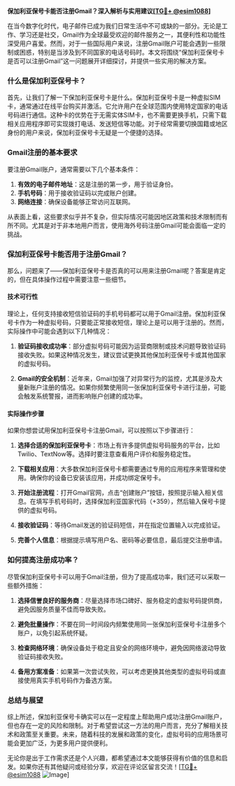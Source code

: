 **保加利亚保号卡能否注册Gmail？深入解析与实用建议[[TG💪+ @esim1088](https://t.me/s/esim1088)]**

在当今数字化时代，电子邮件已成为我们日常生活中不可或缺的一部分。无论是工作、学习还是社交，Gmail作为全球最受欢迎的邮件服务之一，其便利性和功能性深受用户喜爱。然而，对于一些国际用户来说，注册Gmail账户可能会遇到一些限制或困惑，特别是当涉及到不同国家的电话号码时。本文将围绕“保加利亚保号卡是否可以注册Gmail”这一问题展开详细探讨，并提供一些实用的解决方案。

### 什么是保加利亚保号卡？

首先，让我们了解一下保加利亚保号卡是什么。保加利亚保号卡是一种虚拟SIM卡，通常通过在线平台购买并激活。它允许用户在全球范围内使用特定国家的电话号码进行通信。这种卡的优势在于无需实体SIM卡，也不需要更换手机，只需下载相关应用程序即可实现拨打电话、发送短信等功能。对于经常需要切换国籍或地区身份的用户来说，保加利亚保号卡无疑是一个便捷的选择。

### Gmail注册的基本要求

要注册Gmail账户，通常需要以下几个基本条件：
1. **有效的电子邮件地址**：这是注册的第一步，用于验证身份。
2. **手机号码**：用于接收验证码以完成账户创建。
3. **网络连接**：确保设备能够正常访问互联网。

从表面上看，这些要求似乎并不复杂，但实际情况可能因地区政策和技术限制而有所不同。尤其是对于非本地用户而言，使用海外号码注册Gmail可能会面临一定的挑战。

### 保加利亚保号卡能否用于注册Gmail？

那么，问题来了——保加利亚保号卡是否真的可以用来注册Gmail呢？答案是肯定的，但在具体操作过程中需要注意一些细节。

#### 技术可行性
理论上，任何支持接收短信验证码的手机号码都可以用于Gmail注册。保加利亚保号卡作为一种虚拟号码，只要能正常接收短信，理论上是可以用于注册的。然而，实际操作中可能会遇到以下几种情况：

1. **验证码接收成功率**：部分虚拟号码可能因为运营商限制或技术问题导致验证码接收失败。如果这种情况发生，建议尝试更换其他保加利亚保号卡或其他国家的虚拟号码。
   
2. **Gmail的安全机制**：近年来，Gmail加强了对异常行为的监控，尤其是涉及大量新账户注册的情况。如果你频繁使用同一张保加利亚保号卡进行注册，可能会触发系统警报，进而影响账户创建的成功率。

#### 实际操作步骤

如果你想尝试用保加利亚保号卡注册Gmail，可以按照以下步骤进行：

1. **选择合适的保加利亚保号卡**：市场上有许多提供虚拟号码服务的平台，比如Twilio、TextNow等。选择时要注意查看用户评价和服务稳定性。
   
2. **下载相关应用**：大多数保加利亚保号卡都需要通过专用的应用程序来管理和使用。确保你的设备已安装该应用，并成功绑定保号卡。

3. **开始注册流程**：打开Gmail官网，点击“创建账户”按钮，按照提示输入相关信息。在填写手机号码时，选择保加利亚国家代码（+359），然后输入保号卡提供的虚拟号码。

4. **接收验证码**：等待Gmail发送的验证码短信，并在指定位置输入以完成验证。

5. **完善个人信息**：根据提示填写用户名、密码等必要信息，最后提交注册申请。

### 如何提高注册成功率？

尽管保加利亚保号卡可以用于Gmail注册，但为了提高成功率，我们还可以采取一些额外措施：

1. **选择信誉良好的服务商**：尽量选择市场口碑好、服务稳定的虚拟号码提供商，避免因服务质量不佳而导致失败。

2. **避免批量操作**：不要在同一时间段内频繁使用同一张保加利亚保号卡注册多个账户，以免引起系统怀疑。

3. **检查网络环境**：确保设备处于稳定且安全的网络环境中，避免因网络波动导致验证码接收失败。

4. **备用方案准备**：如果第一次尝试失败，可以考虑更换其他类型的虚拟号码或直接使用真实手机号码作为备选方案。

### 总结与展望

综上所述，保加利亚保号卡确实可以在一定程度上帮助用户成功注册Gmail账户，但也存在一定的风险和限制。对于希望尝试这一方法的用户而言，充分了解相关技术和政策至关重要。未来，随着科技的发展和政策的变化，虚拟号码的应用场景可能会更加广泛，为更多用户提供便利。

无论你是出于工作需求还是个人兴趣，都希望通过本文能够获得有价值的信息和启发。如果你还有其他疑问或经验分享，欢迎在评论区留言交流！[[TG💪+ @esim1088](https://t.me/s/esim1088) ![Image](https://i.postimg.cc/4NQfJmqS/Snipaste-2025-05-13-00-14-12.png)]